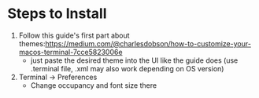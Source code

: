 # Steps to Install
1. Follow this guide's first part about themes:https://medium.com/@charlesdobson/how-to-customize-your-macos-terminal-7cce5823006e
    - just paste the desired theme into the UI like the guide does (use .terminal file, .xml may also work depending on OS version)
2. Terminal -> Preferences
    - Change occupancy and font size there
